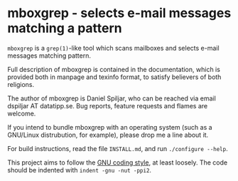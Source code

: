 # mboxgrep - selects e-mail messages matching a pattern

`mboxgrep` is a `grep(1)`-like tool which scans mailboxes and selects
e-mail messages matching pattern.

Full description of mboxgrep is contained in the documentation,
which is provided both in manpage and texinfo format, to satisfy
believers of both religions.

The author of mboxgrep is Daniel Spiljar, who can be reached via email
dspiljar AT datatipp.se.  Bug reports, feature requests and flames
are welcome.

If you intend to bundle mboxgrep with an operating system (such as a
GNU/Linux distrubution, for example), please drop me a line about it.

For build instructions, read the file `INSTALL.md`, and run
`./configure --help`.

This project aims to follow the [GNU coding style](https://www.gnu.org/prep/standards/html_node/Formatting.html),
at least loosely. The code should be indented with `indent -gnu -nut -ppi2`.
